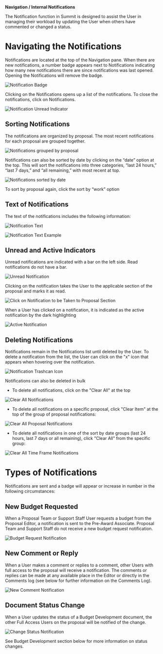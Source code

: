 **Navigation / Internal Notifications**

The Notification function in Summit is designed to assist the User in managing their workload by updating the User when others have commented or changed a status.  

# Navigating the Notifications
Notifications are located at the top of the Navigation pane.  When there are new notifications, a number badge appears next to Notifications indicating how many new notifications there are since notifications was last opened. Opening the Notifications will remove the badge.

![Notification Badge](../images/navigation/NavNot_Badge.jpg)

Clicking on the Notifications opens up a list of the notifications. To close the notifications, click on Notifications.

![Notification Unread Indicator](../images/navigation/NavNot_NotificationList.jpg)

## Sorting Notifications
The notifications are organized by proposal.  The most recent notifications for each proposal are grouped together.

![Notifications grouped by proposal](../images/navigation/NavNot_GroupByProposal.jpg)

Notifications can also be sorted by date by clicking on the “date” option at the top.  This will sort the notifications into three categories, “last 24 hours,” “last 7 days,” and “all remaining,” with most recent at top.

![Notifications sorted by date](../images/navigation/NavNot_ByDate.jpg)

To sort by proposal again, click the sort by “work” option

## Text of Notifications
The text of the notifications includes the following information:

![Notification Text](../images/navigation/NavNot_TextInfo.jpg)

![Notification Text Example](../images/navigation/NavNot_Text.jpg)

## Unread and Active Indicators
Unread notifications are indicated with a bar on the left side.  Read notifications do not have a bar.

![Unread Notification](../images/navigation/NavNot_UnreadRead.jpg)

Clicking on the notification takes the User to the applicable section of the proposal and marks it as read.

![Click on Notification to be Taken to Proposal Section](../images/navigation/NavNot_TakeToProposal.jpg)

When a User has clicked on a notification, it is indicated as the active notification by the dark highlighting

![Active Notification](../images/navigation/NavNot_Active.jpg)

## Deleting Notifications
Notifications remain in the Notifications list until deleted by the User.  To delete a notification from the list, the User can click on the "x" icon that appears when hovering over the notification.

![Notification Trashcan Icon](../images/navigation/NavNot_DeleteX.jpg)

Notifications can also be deleted in bulk
- To delete all notifications, click on the "Clear All" at the top

![Clear All Notifications](../images/navigation/NavNot_ClearAll.jpg)

- To delete all notifications on a specific proposal, click "Clear Item" at the top of the group of proposal notifications:

![Clear All Proposal Notifications](../images/navigation/NavNot_ClearAllProp.jpg)

- To delete all notifications in one of the sort by date groups (last 24 hours, last 7 days or all remaining), click "Clear All" from the specific group:

![Clear All Time Frame Notifications](../images/navigation/NavNot_DeleteByDate.jpg)

# Types of Notifications
Notifications are sent and a badge will appear or increase in number in the following circumstances:

## New Budget Requested
When a Proposal Team or Support Staff User requests a budget from the Proposal Editor, a notification is sent to the Pre-Award Associate.  Proposal Team and Support Staff do not receive a new budget request notification.

![Budget Request Notification](../images/navigation/NavNot_BudgetRequest.jpg)

## New Comment or Reply
When a User makes a comment or replies to a comment, other Users with full access to the proposal will receive a notification.  The comments or replies can be made at any available place in the Editor or directly in the Comments log (see below for further information on the Comments Log).

![New Comment Notification](../images/navigation/NavNot_NewComment.jpg)

## Document Status Change
When a User updates the status of a Budget Development document, the other Full Access Users on the proposal will be notified of the change.  

![Change Status Notification](../images/navigation/NavNot_DocStatus.jpg)

See Budget Development section below for more information on status changes.

<br>
